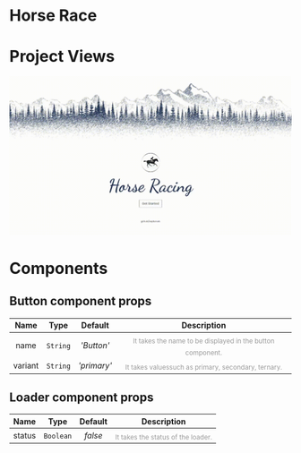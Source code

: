 # Horse Race

# Project Views

<img src="./screenshots/welcome.gif"/>

# Components

## Button component props

|  Name   |   Type   |   Default   |                                        Description                                        |
| :-----: | :------: | :---------: | :---------------------------------------------------------------------------------------: |
|  name   | `String` | _'Button'_  | <sub style="color: #999">It takes the name to be displayed in the button component.</sub> |
| variant | `String` | _'primary'_ |   <sub style="color: #999">It takes values ​​such as primary, secondary, ternary.</sub>   |

## Loader component props

|  Name  |   Type    | Default |                            Description                            |
| :----: | :-------: | :-----: | :---------------------------------------------------------------: |
| status | `Boolean` | _false_ | <sub style="color: #999">It takes the status of the loader.</sub> |
